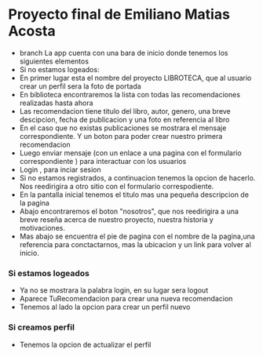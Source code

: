 
# Proyecto final de Emiliano Matias Acosta

- branch La app cuenta con una bara de inicio donde tenemos los siguientes elementos
- Si no estamos logeados:
- En primer lugar esta el nombre del proyecto LIBROTECA, que al usuario crear un perfil sera la foto de portada
- En biblioteca encontraremos la lista con todas las recomendaciones realizadas hasta ahora
- Las recomendacion tiene titulo del libro, autor, genero, una breve descipcion, fecha de publicacion y una foto en referencia al libro
- En el caso que no existas publicaciones se mostrara el mensaje correspondiente. Y un boton para poder crear nuestro primera recomendacion 
- Luego enviar mensaje (con un enlace a una pagina con el formulario correspondiente ) para interactuar con los usuarios 
- Login , para inciar sesion 
- Si no estamos registrados, a continuacion tenemos la opcion de hacerlo. Nos reedirigira a otro sitio con el formulario correspodiente.
- En la pantalla inicial tenemos el titulo mas una pequeña descripcion de la pagina
- Abajo encontraremos el boton "nosotros", que nos reedirigira a una breve reseña acerca de nuestro proyecto, nuestra historia y motivaciones.
- Mas abajo se encuentra el pie de pagina con el nombre de la pagina,una referencia para conctactarnos, mas la ubicacion y un link para volver al inicio.
### Si estamos logeados 
- Ya no se mostrara la palabra login, en su lugar sera logout
- Aparece TuRecomendacion para crear una nueva recomendacion 
- Tenemos al lado la opcion para crear un perfil nuevo
### Si creamos perfil 
- Tenemos la opcion de actualizar el perfil 
